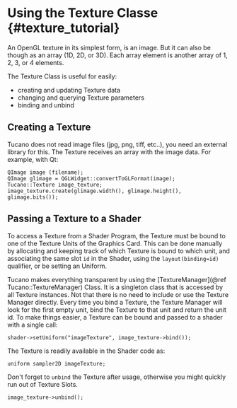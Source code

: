 Using the Texture Classe       {#texture_tutorial}
============================

An OpenGL texture in its simplest form, is an image. But it can also
be though as an array (1D, 2D, or 3D). Each array element is another
array of 1, 2, 3, or 4 elements.

The Texture Class is useful for easily:

* creating and updating Texture data
* changing and querying Texture parameters
* binding and unbind

## Creating a Texture

Tucano does not read image files (jpg, png, tiff, etc..), you need an external library for this. The Texture receives an array with the image data. For example, with Qt:

~~~~~~~~~~~~~~~~~~~~~~~~~~~~~~~~~~~~~~~~~~~~~~~~~~~~~~
QImage image (filename);
QImage glimage = QGLWidget::convertToGLFormat(image);
Tucano::Texture image_texture;
image_texture.create(glimage.width(), glimage.height(), glimage.bits());
~~~~~~~~~~~~~~~~~~~~~~~~~~~~~~~~~~~~~~~~~~~~~~~~~~~~~~

## Passing a Texture to a Shader

To access a Texture from a Shader Program, the Texture must be bound to one of the Texture Units of the Graphics Card. This can be done manually by allocating and keeping track of which Texture is bound to which unit, and associating the same slot `id` in the Shader, using the `layout(binding=id)` qualifier, or be setting an Uniform.

Tucano makes everything transparent by using the [TextureManager](@ref Tucano::TextureManager) Class. It is a singleton class that is accessed by all Texture instances. Not that there is no need to include or use the Texture Manager directly. Every time you bind a Texture, the Texture Manager will look for the first empty unit, bind the Texture to that unit and return the unit id. To make things easier, a Texture can be bound and passed to a shader with a single call:

~~~~~~~~~~~~~~~~~~~~~~~~~~~~~~~~~~~~~~~~~~~~~~~~~~~~~~
shader->setUniform("imageTexture", image_texture->bind());
~~~~~~~~~~~~~~~~~~~~~~~~~~~~~~~~~~~~~~~~~~~~~~~~~~~~~~

The Texture is readily available in the Shader code as:

~~~~~~~~~~~~~~~~~~~~~~~~~~~~~~~~~~~~~~~~~~~~~~~~~~~~~~
uniform sampler2D imageTexture;
~~~~~~~~~~~~~~~~~~~~~~~~~~~~~~~~~~~~~~~~~~~~~~~~~~~~~~

Don't forget to `unbind` the Texture after usage, otherwise you might quickly run out of Texture Slots.

~~~~~~~~~~~~~~~~~~~~~~~~~~~~~~~~~~~~~~~~~~~~~~~~~~~~~~
image_texture->unbind();
~~~~~~~~~~~~~~~~~~~~~~~~~~~~~~~~~~~~~~~~~~~~~~~~~~~~~~
